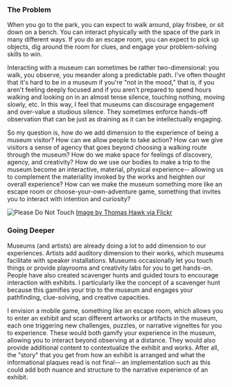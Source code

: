 ### The Problem
When you go to the park, you can expect to walk around, play frisbee, or sit down on a bench. You can interact physically with 
the space of the park in many different ways. If you do an escape room, you can expect to pick up objects, dig around the room 
for clues, and engage your problem-solving skills to win.

Interacting with a museum can sometimes be rather two-dimensional: you walk, you observe, you meander along a predictable path. 
I've often thought that it's hard to be in a museum if you're "not in the mood," that is, if you aren't feeling deeply focused and 
if you aren't prepared to spend hours walking and looking on in an almost tense silence, touching nothing, moving slowly, etc.
In this way, I feel that museums can discourage engagement and over-value a studious silence. They sometimes enforce hands-off observation that can be just as draining as it can be intellectually engaging.

So my question is, how do we 
add dimension to the experience of being a museum visitor? How can we allow people to take action? How can we give visitors a 
sense of agency that goes beyond choosing a walking route through the museum? How do we make space for feelings of discovery, 
agency, and creativity? How do we use our bodies to make a trip to the museum become an interactive, material, 
physical experience-- allowing us to complement the materiality invoked by the works and heighten our overall experience? How 
can we make the museum something more like an escape room or choose-your-own-adventure game, something that invites you to 
interact with intention and curiosity?

![Please Do Not Touch](https://c1.staticflickr.com/2/1439/4733029692_5ca8179d9d_b.jpg)
[Image by Thomas Hawk via Flickr](https://www.flickr.com/photos/thomashawk/4733029692)

### Going Deeper
Museums (and artists) are already doing a lot to add dimension to our experiences. Artists add auditory dimension to 
their works, which museums facilitate with speaker installations. Museums occasionally let you touch things or provide 
playrooms and creativity labs for you to get hands-on. People have also created scavenger hunts and guided 
tours to encourage interaction with exhibits. I particularly like the concept of a scavenger hunt because this gamifies your trip to the museum and engages your pathfinding, clue-solving, and creative capacities.

I envision a mobile game, something like an escape room, which allows you to enter an exhibit and scan different artworks or artifacts in the museum, each one triggering new challenges, puzzles, or narrative vignettes for you to experience. These would both gamify your experience in the museum, allowing you to interact beyond observing at a distance. They would also provide additional content to contextualize the exhibit and works. After all, the "story" that you get from how an exhibit is arranged and what the informational plaques read is not final-- an implementation such as this could add both nuance and structure to the narrative experience of an exhibit.
